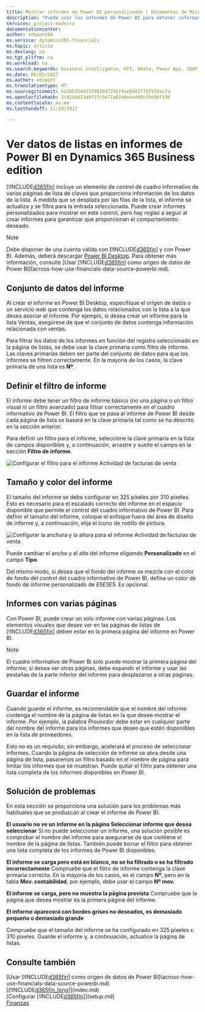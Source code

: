 ```yaml
---
title: Mostrar informes de Power BI personalizados | Documentos de Microsoft
description: "Puede usar los informes de Power BI para obtener información adicional sobre los datos en las listas de Financials."
services: project-madeira
documentationcenter: 
author: edupont04
ms.service: dynamics365-financials
ms.topic: article
ms.devlang: na
ms.tgt_pltfrm: na
ms.workload: na
ms.search.keywords: business intelligence, KPI, Odata, Power App, SOAP, analysis
ms.date: 06/02/2017
ms.author: edupont
ms.translationtype: HT
ms.sourcegitcommit: ba26b354d235981bd7291f9ac6402779f554ac7a
ms.openlocfilehash: 1c82ab613d8f1fc5e71a81e6eead60cf9c0bf196
ms.contentlocale: es-mx
ms.lasthandoff: 11/10/2017

---
```

# <a name="viewing-list-data-in-power-bi-reports-in-dynamics-365-business-edition"></a>Ver datos de listas en informes de Power BI en Dynamics 365 Business edition 
[!INCLUDE[d365fin](includes/d365fin_md.md)] incluye un elemento de control de cuadro informativo de varias páginas de lista de claves que proporciona información de los datos de la lista. A medida que se desplaza por las filas de la lista, el informe se actualiza y se filtra para la entrada seleccionada. Puede crear informes personalizados para mostrar en este control, pero hay reglas a seguir al crear informes para garantizar que proporcionan el comportamiento deseado.  

> [!NOTE]  
>   Debe disponer de una cuenta válida con [!INCLUDE[d365fin](includes/d365fin_md.md)] y con Power BI. Además, deberá descargar [Power BI Desktop](https://powerbi.microsoft.com/en-us/desktop/). Para obtener más información, consulte [Usar [!INCLUDE[d365fin](includes/d365fin_md.md)] como origen de datos de Power BI](across-how-use-financials-data-source-powerbi.md).  

## <a name="report-data-set"></a>Conjunto de datos del informe
Al crear el informe en Power BI Desktop, especifique el origen de datos o un servicio web que contenga los datos relacionados con la lista a la que desea asociar el informe. Por ejemplo, si desea crear un informe para la lista Ventas, asegúrese de que el conjunto de datos contenga información relacionada con ventas.  

Para filtrar los datos de los informes en función del registro seleccionado en la página de listas, se debe usar la clave primaria como filtro de informe. Las claves primarias deben ser parte del conjunto de datos para que los informes se filtren correctamente. En la mayoría de los casos, la clave primaria de una lista es **Nº** .  

## <a name="defining-the-report-filter"></a>Definir el filtro de informe
El informe debe tener un filtro de informe básico (no una página o un filtro visual ni un filtro avanzado) para filtrar correctamente en el cuadro informativo de Power BI. El filtro que se pasa al informe de Power BI desde cada página de lista se basará en la clave primaria tal como se ha descrito en la sección anterior.  

Para definir un filtro para el informe, seleccione la clave primaria en la lista de campos disponibles y, a continuación, arrastre y suelte el campo en la sección **Filtro de informe**.  

![Configurar el filtro para el informe Actividad de facturas de venta](./media/across-how-use-powerbi-reports-factbox/financials-powerbi-report-filter.png)

## <a name="report-size-and-color"></a>Tamaño y color del informe
El tamaño del informe se debe configurar en 325 píxeles por 310 píxeles. Esto es necesario para el escalado correcto del informe en el espacio disponible que permite el control del cuadro informativo de Power BI. Para definir el tamaño del informe, coloque el enfoque fuera del área de diseño de informe y, a continuación, elija el icono de rodillo de pintura.

![Configurar la anchura y la altura para el informe Actividad de facturas de venta](./media/across-how-use-powerbi-reports-factbox/financials-powerbi-report-sizing.png)

Puede cambiar el ancho y el alto del informe eligiendo **Personalizado** en el campo **Tipo**.

Del mismo modo, si desea que el fondo del informe se mezcle con el color de fondo del control del cuadro informativo de Power BI, defina un color de fondo de informe personalizado de *E5E5E5*. Es opcional.  

## <a name="reports-with-multiple-pages"></a>Informes con varias páginas
Con Power BI, puede crear un solo informe con varias páginas. Los elementos visuales que desee ver en las páginas de listas de [!INCLUDE[d365fin](includes/d365fin_md.md)] deben estar en la primera página del informe en Power BI.  

> [!NOTE]  
>  El cuadro informativo de Power Bi solo puede mostrar la primera página del informe; si desea ver otras páginas, debe expandir el informe y usar las pestañas de la parte inferior del informe para desplazarse a otras páginas.  

## <a name="saving-your-report"></a>Guardar el informe

Cuando guarde el informe, es recomendable que el nombre del informe contenga el nombre de la página de listas en la que desee mostrar el informe. Por ejemplo, la palabra *Proveedor* debe estar en cualquier parte del nombre del informe para los informes que desee que estén disponibles en la lista de proveedores.  

Esto no es un requisito; sin embargo, acelerará el proceso de seleccionar informes. Cuando la página de selección de informe se abra desde una página de lista, pasaremos un filtro basado en el nombre de página para limitar los informes que se muestran.  Puede quitar el filtro para obtener una lista completa de los informes disponibles en Power BI.  

## <a name="troubleshooting"></a>Solución de problemas
En esta sección se proporciona una solución para los problemas más habituales que se produzcan al crear el informe de Power BI.  

**El usuario no ve un informe en la página Seleccionar informe que desea seleccionar** Si no puede seleccionar un informe, una solución posible es comprobar el nombre del informe para asegurarse de que contiene el nombre de la página de listas. También puede borrar el filtro para obtener una lista completa de los informes de Power BI disponibles.  

**El informe se carga pero está en blanco, no se ha filtrado o se ha filtrado incorrectamente** Compruebe que el filtro de informe contenga la clave primaria correcta. En la mayoría de los casos, es el campo **Nº**, pero en la tabla **Mov. contabilidad**, por ejemplo, debe usar el campo **Nº mov.**

**El informe se carga, pero no muestra la página prevista** Compruebe que la página que desea mostrar es la primera página del informe.  

**El informe aparecerá con bordes grises no deseados, es demasiado pequeño o demasiado grande**

Compruebe que el tamaño del informe se ha configurado en 325 píxeles x 310 píxeles. Guarde el informe y, a continuación, actualice la página de listas.  

## <a name="see-also"></a>Consulte también
[Usar [!INCLUDE[d365fin](includes/d365fin_md.md)] como origen de datos de Power BI](across-how-use-financials-data-source-powerbi.md)  
[[!INCLUDE[d365fin_long](includes/d365fin_long_md.md)]](index.md)    
[Configurar [!INCLUDE[d365fin](includes/d365fin_md.md)]](setup.md)    
[Finanzas](finance.md)  

